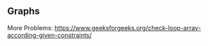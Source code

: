 ## Graphs

More Problems:
<https://www.geeksforgeeks.org/check-loop-array-according-given-constraints/>
